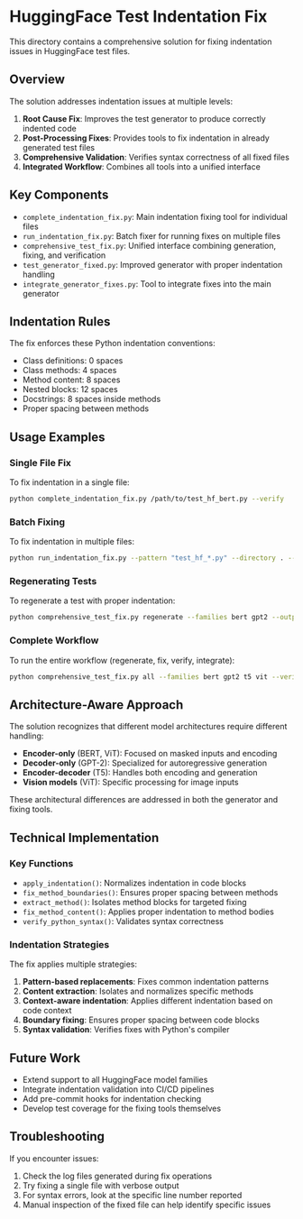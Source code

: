 # HuggingFace Test Indentation Fix

This directory contains a comprehensive solution for fixing indentation issues in HuggingFace test files.

## Overview

The solution addresses indentation issues at multiple levels:

1. **Root Cause Fix**: Improves the test generator to produce correctly indented code
2. **Post-Processing Fixes**: Provides tools to fix indentation in already generated test files
3. **Comprehensive Validation**: Verifies syntax correctness of all fixed files
4. **Integrated Workflow**: Combines all tools into a unified interface

## Key Components

- `complete_indentation_fix.py`: Main indentation fixing tool for individual files
- `run_indentation_fix.py`: Batch fixer for running fixes on multiple files
- `comprehensive_test_fix.py`: Unified interface combining generation, fixing, and verification
- `test_generator_fixed.py`: Improved generator with proper indentation handling
- `integrate_generator_fixes.py`: Tool to integrate fixes into the main generator

## Indentation Rules

The fix enforces these Python indentation conventions:

- Class definitions: 0 spaces
- Class methods: 4 spaces
- Method content: 8 spaces
- Nested blocks: 12 spaces
- Docstrings: 8 spaces inside methods
- Proper spacing between methods

## Usage Examples

### Single File Fix

To fix indentation in a single file:

```bash
python complete_indentation_fix.py /path/to/test_hf_bert.py --verify
```

### Batch Fixing

To fix indentation in multiple files:

```bash
python run_indentation_fix.py --pattern "test_hf_*.py" --directory . --verify
```

### Regenerating Tests

To regenerate a test with proper indentation:

```bash
python comprehensive_test_fix.py regenerate --families bert gpt2 --output-dir fixed_tests --verify
```

### Complete Workflow

To run the entire workflow (regenerate, fix, verify, integrate):

```bash
python comprehensive_test_fix.py all --families bert gpt2 t5 vit --verify
```

## Architecture-Aware Approach

The solution recognizes that different model architectures require different handling:

- **Encoder-only** (BERT, ViT): Focused on masked inputs and encoding
- **Decoder-only** (GPT-2): Specialized for autoregressive generation
- **Encoder-decoder** (T5): Handles both encoding and generation
- **Vision models** (ViT): Specific processing for image inputs

These architectural differences are addressed in both the generator and fixing tools.

## Technical Implementation

### Key Functions

- `apply_indentation()`: Normalizes indentation in code blocks
- `fix_method_boundaries()`: Ensures proper spacing between methods
- `extract_method()`: Isolates method blocks for targeted fixing
- `fix_method_content()`: Applies proper indentation to method bodies
- `verify_python_syntax()`: Validates syntax correctness

### Indentation Strategies

The fix applies multiple strategies:

1. **Pattern-based replacements**: Fixes common indentation patterns
2. **Content extraction**: Isolates and normalizes specific methods
3. **Context-aware indentation**: Applies different indentation based on code context
4. **Boundary fixing**: Ensures proper spacing between code blocks
5. **Syntax validation**: Verifies fixes with Python's compiler

## Future Work

- Extend support to all HuggingFace model families
- Integrate indentation validation into CI/CD pipelines
- Add pre-commit hooks for indentation checking
- Develop test coverage for the fixing tools themselves

## Troubleshooting

If you encounter issues:

1. Check the log files generated during fix operations
2. Try fixing a single file with verbose output
3. For syntax errors, look at the specific line number reported
4. Manual inspection of the fixed file can help identify specific issues